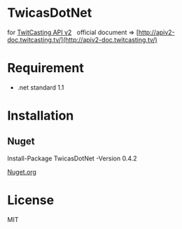 # TwicasDotNet

for [TwitCasting API v2](http://twitcasting.tv/indexapiv2.php)   
official document => [http://apiv2-doc.twitcasting.tv/](http://apiv2-doc.twitcasting.tv/)


# Requirement

- .net standard 1.1

# Installation

## Nuget 

Install-Package TwicasDotNet -Version 0.4.2

[Nuget.org](https://www.nuget.org/packages/TwicasDotNet/)

# License

MIT
